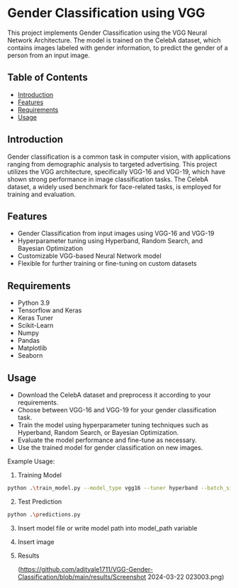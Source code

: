 # Gender Classification using VGG

This project implements Gender Classification using the VGG Neural Network Architecture. 
The model is trained on the CelebA dataset, which contains images labeled with gender information, to predict the gender of a person from an input image.

## Table of Contents

- [Introduction](#introduction)
- [Features](#features)
- [Requirements](#requirements)
- [Usage](#usage)

## Introduction

Gender classification is a common task in computer vision, with applications ranging from demographic analysis to targeted advertising. This project utilizes the VGG architecture, specifically VGG-16 and VGG-19, which have shown strong performance in image classification tasks. The CelebA dataset, a widely used benchmark for face-related tasks, is employed for training and evaluation.

## Features

- Gender Classification from input images using VGG-16 and VGG-19
- Hyperparameter tuning using Hyperband, Random Search, and Bayesian Optimization
- Customizable VGG-based Neural Network model
- Flexible for further training or fine-tuning on custom datasets

## Requirements

- Python 3.9
- Tensorflow and Keras
- Keras Tuner
- Scikit-Learn
- Numpy
- Pandas
- Matplotlib
- Seaborn

## Usage

- Download the CelebA dataset and preprocess it according to your requirements.
- Choose between VGG-16 and VGG-19 for your gender classification task.
- Train the model using hyperparameter tuning techniques such as Hyperband, Random Search, or Bayesian Optimization.
- Evaluate the model performance and fine-tune as necessary.
- Use the trained model for gender classification on new images.

Example Usage:

1. Training Model

```bash
python .\train_model.py --model_type vgg16 --tuner hyperband --batch_size 32 --epochs 100
```
2. Test Prediction

```bash
python .\predictions.py
```

3. Insert model file or write model path into model_path variable
4. Insert image
5. Results

   (https://github.com/adityale1711/VGG-Gender-Classification/blob/main/results/Screenshot 2024-03-22 023003.png)